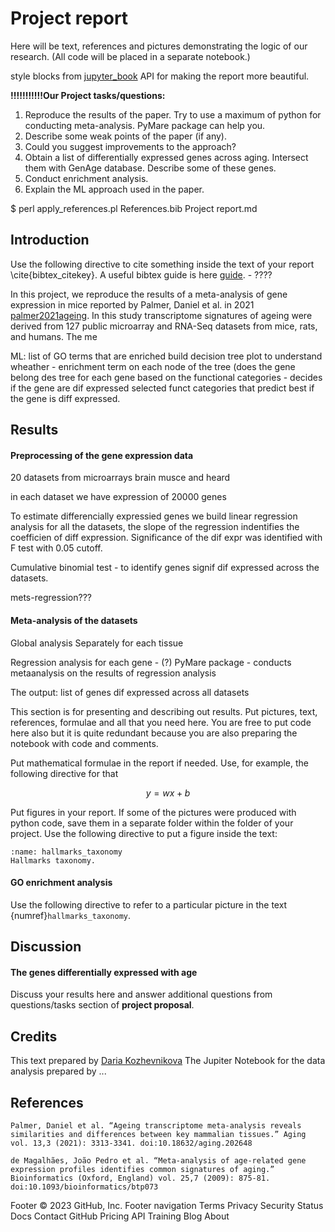 # Project report

Here will be text, references and pictures demonstrating the logic of our research. (All code will be placed in a separate notebook.)

style blocks from [jupyter_book](https://jupyterbook.org/en/stable/intro.html) API for making the report more beautiful.

**!!!!!!!!!!!Our Project tasks/questions:**
1) Reproduce the results of the paper. Try to use a maximum of python for conducting meta-analysis. PyMare package can help you.
2) Describe some weak points of the paper (if any).
3) Could you suggest improvements to the approach?
4) Obtain a list of differentially expressed genes across aging. Intersect them with GenAge database. Describe some of these genes.
5) Conduct enrichment analysis.
6) Explain the ML approach used in the paper.

$ perl apply_references.pl References.bib Project report.md



## Introduction

Use the following directive to cite something inside the text of your report \cite{bibtex_citekey}. A useful bibtex guide is here [guide](https://www.bibtex.com/g/bibtex-format/). - ????

In this project, we reproduce the results of a meta-analysis of gene expression in mice reported by Palmer, Daniel et al. in 2021  [palmer2021ageing](https://www.ncbi.nlm.nih.gov/pmc/articles/PMC7906136/#SD2). In this study transcriptome signatures of ageing were derived from 127 public microarray and RNA-Seq datasets from mice, rats, and humans. 
The me

ML: list of GO terms that are enriched   build decision tree plot to understand wheather - enrichment term on each node of the tree (does the gene belong 
des tree for each gene based on the functional categories - decides if the gene are dif expressed
selected funct categories that predict best if the gene is diff expressed.



## Results

#### Preprocessing of the gene expression data

20 datasets from microarrays brain musce and heard 

in each dataset we have expression of 20000 genes

To estimate differencially expressied genes we build linear regression analysis for all the datasets, the slope of the regression indentifies the coefficien of diff expression. Significance of the dif expr was identified with F test with 0.05 cutoff. 

Cumulative binomial test - to identify genes signif dif expressed across the datasets. 

mets-regression???

#### Meta-analysis of the datasets

Global analysis 
Separately for each tissue 

Regression analysis for each gene - (?) PyMare package - conducts metaanalysis on the results of regression analysis 


The output: list of genes dif expressed across all datasets

This section is for presenting and describing out results. Put pictures, text, references, formulae and all that you need here. You are free to put code here also but it is quite redundant because you are also preparing the notebook with code and comments. 

Put mathematical formulae in the report if needed. Use, for example, the following directive for that

$$ y = wx + b$$

Put figures in your report. If some of the pictures were produced with python code, save them in a separate folder within the folder of your project. Use the following directive to put a figure inside the text:

```{figure} figs/hallmarks_taxonomy.png
:name: hallmarks_taxonomy
Hallmarks taxonomy.
```

#### GO enrichment analysis


Use the following directive to refer to a particular picture in the text {numref}`hallmarks_taxonomy`.

## Discussion

#### The genes differentially expressed with age

Discuss your results here and answer additional questions from questions/tasks section of **project proposal**. 

## Credits
This text prepared by [Daria Kozhevnikova](https://linktoyourprofile/scholar/or/linkedin.com) 
The Jupiter Notebook for the data analysis prepared by ...

## References

```{bibliography}
Palmer, Daniel et al. “Ageing transcriptome meta-analysis reveals similarities and differences between key mammalian tissues.” Aging vol. 13,3 (2021): 3313-3341. doi:10.18632/aging.202648

de Magalhães, João Pedro et al. “Meta-analysis of age-related gene expression profiles identifies common signatures of aging.” Bioinformatics (Oxford, England) vol. 25,7 (2009): 875-81. doi:10.1093/bioinformatics/btp073
```

Footer
© 2023 GitHub, Inc.
Footer navigation
Terms
Privacy
Security
Status
Docs
Contact GitHub
Pricing
API
Training
Blog
About
